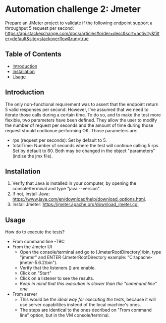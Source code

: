 # Automation challenge 2: Jmeter

Prepare an JMeter project to validate if the following endpoint support a throughput 5 request per second: 
https://api.stackexchange.com/docs/articles#order=desc&sort=activity&filter=default&site=stackoverflow&run=true

## Table of Contents

* [Introduction](#introduction)
* [Installation](#installation)
* [Usage](#usage)


## Introduction
The only non-functional requirement was to assert that the endpoint return 5 valid responses per second. However, I've assumed that we need to iterate those calls during a certain time. 
To do so, and to make the test more flexible, two parameters have been defined. They allow the user to modify the number of request per seconds and the amount of time during those request should contionue performing OK. Those parameters are: 
* rps (request per seconds): Set by default to 5.
* totalTime: Number of seconds where the test will continue calling 5 rps. Set by default to 60.
Both may be changed in the object "parameters" (indise the jmx file).

## Installation

1. Verify that Java is installed in your computer, by opening the console/terminal and type "java --version".
2. If not, install Java: https://www.java.com/en/download/help/download_options.html.
3. Install Jmeter: https://jmeter.apache.org/download_jmeter.cgi

## Usage

How do to execute the tests?
* From command line
  -TBC
* From the Jmeter UI
  - Open the console/terminal and go to [JmeterRootDirectory]/bin, type "jmeter" and ENTER (JmeterRootDirectory example: "C:\apache-jmeter-5.6.2\bin").
  - Verify that the listeners () are enable.
  - Click on "Start"
  - Click on a listener to see the results.
  - *Keep in mind that this execution is slower than the "command line" one.*
 * From server
   - This would be *the ideal way for executing the tests*, because it will use server capabilities insteod of the local machine's ones.
   - The steps are identical to the ones decribed on "From command line" option, but in the VM console/terminal.
